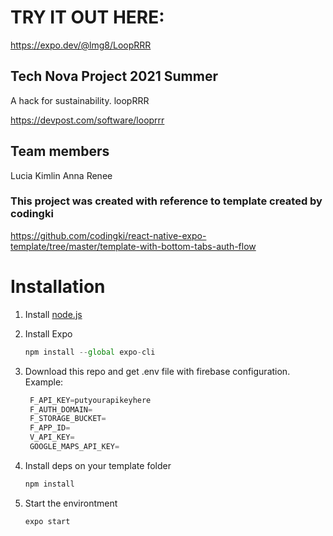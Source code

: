 # TRY IT OUT HERE:

https://expo.dev/@lmg8/LoopRRR

## Tech Nova Project 2021 Summer

A hack for sustainability. loopRRR

https://devpost.com/software/looprrr

## Team members
Lucia
Kimlin
Anna
Renee

### This project was created with reference to template created by codingki
https://github.com/codingki/react-native-expo-template/tree/master/template-with-bottom-tabs-auth-flow

# Installation

1. Install [node.js](https://nodejs.org/en/)
2. Install Expo

   ```jsx
   npm install --global expo-cli
   ```

3. Download this repo and get .env file with firebase configuration. 
   Example: 

     ```jsx
      F_API_KEY=putyourapikeyhere
      F_AUTH_DOMAIN=
      F_STORAGE_BUCKET=
      F_APP_ID=
      V_API_KEY=
      GOOGLE_MAPS_API_KEY=
     ```

4. Install deps on your template folder

   ```jsx
   npm install
   ```

5. Start the environtment

   ```jsx
   expo start
   ```

